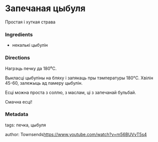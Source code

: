 # Запечаная цыбуля

Простая і хуткая страва

### Ingredients

 * некалькі цыбулін

### Directions

Нагрэць печку да 180⁰C.

Выкласці цыбуліны на бляху і запякаць пры тэмпературы 180°C. Хвілін 45-60, залежыць ад памеру цыбулін.

Есці можна проста з соллю, з маслам, ці з запечанай бульбай.

Смачна есці!

### Metadata

tags: печка, цыбуля

author: Townsends<https://www.youtube.com/watch?v=m56BUVvT5s4>
